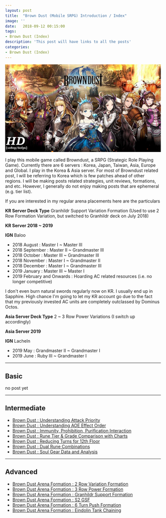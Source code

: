 ```yaml
---
layout: post
title:  "Brown Dust (Mobile SRPG) Introduction / Index"
image: ''
date:   2018-09-12 00:15:00
tags:
- Brown Dust (Index)
description: 'This post will have links to all the posts'
categories:
- Brown Dust (Index)
---
```


<img src="../uploads/browndust-introduction-main.jpg">

I play this mobile game called Browndust, a SRPG (Strategic Role Playing Game). Currently there are 6 servers : Korea, Japan, Taiwan, Asia, Europe and Global. I play in the Korea & Asia server. For most of Browndust related post, I will be referring to Korea which is few patches ahead of other regions. I will be making posts related strategies, unit reviews, formations, and etc. However, I generally do not enjoy making posts that are ephemeral (e.g. tier list).

If you are interested in my regular arena placements here are the particulars

**KR Server Deck Type** Granhildr Support Variation Formation (Used to use 2 Row Formation Variation, but switched to Granhildr deck on July 2018)

**KR Server 2018 ~ 2019**

**IGN** Baloo

* 2018 August : Master I ~ Master III
* 2018 September : Master II ~ Grandmaster III
* 2018 October : Master III ~ Grandmaster III
* 2018 November : Master I ~ Grandmaster II
* 2018 December : Master I ~ Grandmaster III
* 2019 January : Master III ~ Master I
* 2019 February and Onwards : Hoarding AC related resources (i.e. no longer competitive)

I don't even burn natural swords regularly now on KR. I usually end up in Sapphire. High chance I'm going to let my KR account go due to the fact that my previously invested AC units are completely outclassed by Dominus Octos.

**Asia Server Deck Type** 2 ~ 3 Row Power Variations (I switch up accordingly)

**Asia Server 2019**

**IGN** Lacheln

* 2019 May : Grandmaster II ~ Grandmaster I
* 2019 June : Ruby III ~ Grandmaster I

---

## Basic

no post yet

---

## Intermediate

* [Brown Dust : Understanding Attack Priority](https://jinwooooo.github.io/jinwooooo-blog/browndust-understanding-attack-priority/)
* [Brown Dust : Understanding AOE Effect Order](https://jinwooooo.github.io/jinwooooo-blog/browndust-understanding-aoe-effect-order/)
* [Brown Dust : Immunity, Prohibition, Purification Interaction](https://jinwooooo.github.io/jinwooooo-blog/browndust-immunity-prohibition-purification-interaction/)
* [Brown Dust : Rune Tier & Grade Comparison with Charts](https://jinwooooo.github.io/jinwooooo-blog/browndust-rune-tier-grade-comparison/)
* [Brown Dust : Reducing Turns for 12th Floor](https://jinwooooo.github.io/jinwooooo-blog/browndust-reducing-turns-for-12th-floor/)
* [Brown Dust : Dual Rune Combinations](https://jinwooooo.github.io/jinwooooo-blog/browndust-dual-rune-combinations/)
* [Brown Dust : Soul Gear Data and Analysis](https://jinwooooo.github.io/jinwooooo-blog/browndust-soul-gear-data-and-analysis/)

---

## Advanced

* [Brown Dust Arena Formation : 2 Row Variation Formation](https://jinwooooo.github.io/jinwooooo-blog/browndust-arena-formation-2-row-variation/)
* [Brown Dust Arena Formation : 3 Row Power Formation](https://jinwooooo.github.io/jinwooooo-blog/browndust-arena-formation-2-row-variation-extension-(3row)/)
* [Brown Dust Arena Formation : Granhildr Support Formation](https://jinwooooo.github.io/jinwooooo-blog/browndust-arena-formation-granhildr-support-formation/)
* [Brown Dust Arena Formation : S2 GSF](https://jinwooooo.github.io/jinwooooo-blog/browndust-arena-formation-s2-gsf/)
* [Brown Dust Arena Formation : 6 Turn Push Formation](https://jinwooooo.github.io/jinwooooo-blog/browndust-arena-formation-6-turn-push-formation/)
* [Brown Dust Arena Formation : Eindolin Tank Chaining](https://jinwooooo.github.io/jinwooooo-blog/browndust-arena-formation-eindolin-tank-chaining/)
